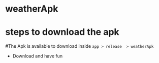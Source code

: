 # weatherApk 
# steps to download the apk

#The Apk is available to download inside 
``app > release  > weatherApk``

   
* Download and have fun
